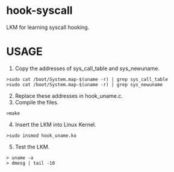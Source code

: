 # hook-syscall
LKM for learning syscall hooking.

# USAGE
1) Copy the addresses of sys_call_table and sys_newuname.
```
>sudo cat /boot/System.map-$(uname -r) | grep sys_call_table  
>sudo cat /boot/System.map-$(uname -r) | grep sys_newuname
```
2) Replace these addresses in hook_uname.c.
3) Compile the files.
```
>make
```
4) Insert the LKM into Linux Kernel.
```
>sudo insmod hook_uname.ko
```
5) Test the LKM.
```
> uname -a
> dmesg | tail -10
```
